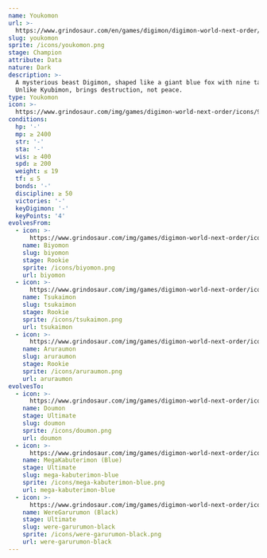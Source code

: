 ```yaml
---
name: Youkomon
url: >-
  https://www.grindosaur.com/en/games/digimon/digimon-world-next-order/digimon/97-youkomon
slug: youkomon
sprite: /icons/youkomon.png
stage: Champion
attribute: Data
nature: Dark
description: >-
  A mysterious beast Digimon, shaped like a giant blue fox with nine tails.
  Unlike Kyubimon, brings destruction, not peace.
type: Youkomon
icon: >-
  https://www.grindosaur.com/img/games/digimon-world-next-order/icons/97-youkomon-icon.png
conditions:
  hp: '-'
  mp: ≥ 2400
  str: '-'
  sta: '-'
  wis: ≥ 400
  spd: ≥ 200
  weight: ≤ 19
  tf: ≤ 5
  bonds: '-'
  discipline: ≥ 50
  victories: '-'
  keyDigimon: '-'
  keyPoints: '4'
evolvesFrom:
  - icon: >-
      https://www.grindosaur.com/img/games/digimon-world-next-order/icons/25-biyomon-icon-small.png
    name: Biyomon
    slug: biyomon
    stage: Rookie
    sprite: /icons/biyomon.png
    url: biyomon
  - icon: >-
      https://www.grindosaur.com/img/games/digimon-world-next-order/icons/49-tsukaimon-icon-small.png
    name: Tsukaimon
    slug: tsukaimon
    stage: Rookie
    sprite: /icons/tsukaimon.png
    url: tsukaimon
  - icon: >-
      https://www.grindosaur.com/img/games/digimon-world-next-order/icons/50-aruraumon-icon-small.png
    name: Aruraumon
    slug: aruraumon
    stage: Rookie
    sprite: /icons/aruraumon.png
    url: aruraumon
evolvesTo:
  - icon: >-
      https://www.grindosaur.com/img/games/digimon-world-next-order/icons/150-doumon-icon-small.png
    name: Doumon
    stage: Ultimate
    slug: doumon
    sprite: /icons/doumon.png
    url: doumon
  - icon: >-
      https://www.grindosaur.com/img/games/digimon-world-next-order/icons/145-megakabuterimon-blue-icon-small.png
    name: MegaKabuterimon (Blue)
    stage: Ultimate
    slug: mega-kabuterimon-blue
    sprite: /icons/mega-kabuterimon-blue.png
    url: mega-kabuterimon-blue
  - icon: >-
      https://www.grindosaur.com/img/games/digimon-world-next-order/icons/144-weregarurumon-black-icon-small.png
    name: WereGarurumon (Black)
    stage: Ultimate
    slug: were-garurumon-black
    sprite: /icons/were-garurumon-black.png
    url: were-garurumon-black
---
```


